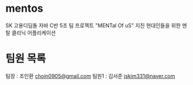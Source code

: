 # mentos
SK 고용디딤돌 자바 C반 5조 팀 프로젝트 "MENTal Of uS" 지친 현대인들을 위한 멘탈 클리닉 어플리케이션

# 팀원 목록
팀장 : 조인환 choin0905@gmail.com
팀원1 : 김서준 jskim331@naver.com